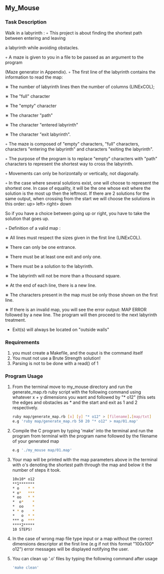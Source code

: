 <!-- GETTING STARTED -->
## My_Mouse

### Task Description

Walk in a labyrinth :
◦ This project is about finding the shortest path between entering and leaving

a labyrinth while avoiding obstacles.

◦ A maze is given to you in a file to be passed as an argument to the program

(Maze generator in Appendix).
◦ The first line of the labyrinth contains the information to read the map:

∗ The number of labyrinth lines then the number of columns (LINExCOL);

∗ The "full" character

∗ The "empty" character

∗ The character "path"

∗ The character "entered labyrinth"

∗ The character "exit labyrinth".

◦ The maze is composed of "empty" characters, "full" characters, characters "entering the labyrinth" and characters "exiting the labyrinth".

◦ The purpose of the program is to replace "empty" characters with "path" characters to represent the shortest way to cross the labyrinth.

◦ Movements can only be horizontally or vertically, not diagonally.

◦ In the case where several solutions exist, one will choose to represent the shortest one. In case of equality, it will be the one whose exit where the solution is the most up then the leftmost. If there are 2 solutions for the same output, when crossing from the start we will choose the solutions in this order: up> left> right> down

So if you have a choice between going up or right, you have to take the solution
that goes up.

◦ Definition of a valid map :

∗ All lines must respect the sizes given in the first line (LINExCOL).

∗ There can only be one entrance.

∗ There must be at least one exit and only one.

∗ There must be a solution to the labyrinth.

∗ The labyrinth will not be more than a thousand square.

∗ At the end of each line, there is a new line.

∗ The characters present in the map must be only those shown on the first
line.

∗ If there is an invalid map, you will see the error output: MAP ERROR followed by a new line. The program will then proceed to the next labyrinth
treatment.

* Exit(s) will always be located on "outside walls"


### Requirements


1. you must create a Makefile, and the ouput is the command itself
2. You must not use a Brute Strength solution!
3. Parsing is not to be done with a read() of 1


### Program Usage

1. From the terminal move to my_mouse directory and run the generate_map.rb ruby script with the following command using whatever x + y dimensions you want and followed by "* o12" (this sets the edges and obstacles as * and the start and exit as 1 and 2 respectively. 

   ```sh
   ruby map/generate_map.rb [x] [y] "* o12" > [filename].[map/txt]
   e.g 'ruby map/generate_map.rb 50 20 "* o12" > map/01.map'
   ```
2. Compile the C program by typing 'make' into the terminal and run the program from terminal with the program name followed by the filename of your generated map

   ```sh
   e.g './my_mouse map/01.map'
   ```
3. Your map will be printed with the map parameters above in the terminal with o's denoting the shortest path through the map and below it the number of steps it took.

   ```sh
   10x10* o12
   **1*******
   * o    * *
   * o*   ***
   * oo   * *
   *  o*    *
   *  oo    *
   * * o    *
   *   o  * *
   *** o  ***
   ****2*****
   10 STEPS!
   ```
4. In the case of wrong map file type input or a map without the correct dimensions descriptor at the first line (e.g if not this format "100x100* o12") error messages will be displayed notifying the user. 
 
5. You can clean up '.o' files by typing the following command after usage
    ```sh
   'make clean'
   ```
   


